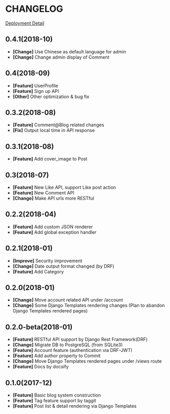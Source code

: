 # CHANGELOG

[Deployment Detail](/deployment)

## 0.4.1(2018-10)

* **[Change]** Use Chinese as default language for admin
* **[Change]** Change admin display of Comment

## 0.4(2018-09)

* **[Feature]** UserProfile
* **[Feature]** Sign up API
* **[Other]** Other optimization & bug fix  

## 0.3.2(2018-08)

* **[Feature]** Comment@Blog related changes
* **[Fix]** Output local time in API response

## 0.3.1(2018-08)
* **[Feature]** Add cover_image to Post

## 0.3(2018-07)
* **[Feature]** New Like API, support Like post action
* **[Feature]** New Comment API
* **[Change]** Make API urls more RESTful

## 0.2.2(2018-04)
* **[Feature]** Add custom JSON renderer
* **[Feature]** Add global exception handler

## 0.2.1(2018-01)
* **[Improve]** Security improvement
* **[Change]** Date output format changed (by DRF)
* **[Feature]** Add Category


## 0.2.0(2018-01)
* **[Change]** Move account related API under /account
* **[Change]** Some Django Templates rendering changes (Plan to abandon Django Templates rendered pages)

## 0.2.0-beta(2018-01)
* **[Feature]** RESTful API support by Django Rest Framework(DRF)
* **[Change]** Migrate DB to PostgreSQL (from SQLite3)
* **[Feature]** Account feature (authentication via DRF-JWT)
* **[Feature]** Add author property to Commit
* **[Change]** Move Django Templates rendered pages under /views route
* **[Feature]** Docs by docsify


## 0.1.0(2017-12)
* **[Feature]** Basic blog system construction
* **[Feature]** Tag feature support by taggit
* **[Feature]** Post list & detail rendering via Django Templates
